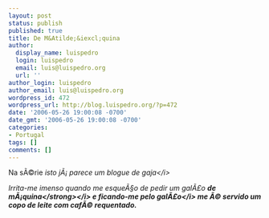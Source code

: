 ```yaml
---
layout: post
status: publish
published: true
title: De M&Atilde;&iexcl;quina
author:
  display_name: luispedro
  login: luispedro
  email: luis@luispedro.org
  url: ''
author_login: luispedro
author_email: luis@luispedro.org
wordpress_id: 472
wordpress_url: http://blog.luispedro.org/?p=472
date: '2006-05-26 19:00:08 -0700'
date_gmt: '2006-05-26 19:00:08 -0700'
categories:
- Portugal
tags: []
comments: []
---
```

<p>Na s&Atilde;&copy;rie <i>isto j&Atilde;&iexcl; parece um blogue de gaja<&#47;i></p>
<p>Irrita-me imenso quando me esque&Atilde;&sect;o de pedir um <i>gal&Atilde;&pound;o <strong>de m&Atilde;&iexcl;quina<&#47;strong><&#47;i> e ficando-me pelo <i>gal&Atilde;&pound;o<&#47;i> me &Atilde;&copy; servido um copo de leite com caf&Atilde;&copy; requentado.</p>
